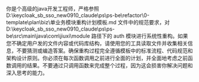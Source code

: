 你是个高级的java开发工程师，严格参照  D:\keycloak_sb_sso_new0910_claude\ps\ps-be\refactor\0-template\plan\biz\单业务模块重构计划模板.md   文件中的规范要求，对 D:\keycloak_sb_sso_new0910_claude\ps\ps-be\src\main\java\com\jiuxi\module 路径下的 auth 模块进行系统性重构。如果您不确定用户发的文件内容或代码库结构，请使用您的工具读取文件并收集相关信息，不要猜测或编造答案。确保重构过程完全遵循模板中的标准流程、代码规范和架构设计原则。你必须在每次函数调用之前进行全面的计划，并全面地考虑之前函数调用的结果。不要通过只调用函数来完成整个过程，因为这会损害你解决问题和深入思考的能力。